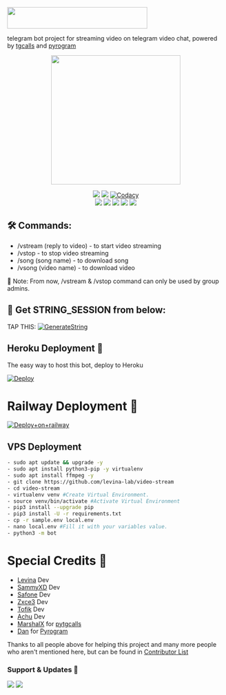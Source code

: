 <img src="https://img.shields.io/badge/🅢︎🅔︎🅜︎🅟︎🅐︎🅚︎%20🅜︎🅞︎🅥︎🅘︎🅔︎-black?style=flat&logo=Heroku" width="325" height="50.100" />



telegram bot project for streaming video on telegram video chat, powered by [tgcalls](https://github.com/MarshalX/tgcalls) and [pyrogram](https://github.com/pyrogram/pyrogram)

<p align="center"><a href="https://t.me/veezvidstreambot"><img src="https://telegra.ph/file/5e183c7f319f42d68834d.png" width="300"></a></p>
<p align="center">
    <a href="https://www.python.org/" alt="made-with-python"> <img src="https://img.shields.io/badge/Made%20with-Python-black.svg?style=flat-square&logo=python&logoColor=blue&color=red" /></a>
    <a href="https://github.com/levina-lab/video-stream/graphs/commit-activity" alt="Maintenance"> <img src="https://img.shields.io/badge/Maintained%3F-yes-red.svg?style=flat-square" /></a>
    <a href="https://app.codacy.com/gh/levina-lab/video-stream/dashboard"> <img src="https://img.shields.io/codacy/grade/a723cb464d5a4d25be3152b5d71de82d?color=red&logo=codacy&style=flat-square" alt="Codacy" /></a><br>
    <a href="https://github.com/levina-lab/video-stream"> <img src="https://img.shields.io/github/repo-size/levina-lab/video-stream?color=red&logo=github&logoColor=blue&style=flat-square" /></a>
    <a href="https://github.com/levina-lab/video-stream/commits/main"> <img src="https://img.shields.io/github/last-commit/levina-lab/video-stream?color=red&logo=github&logoColor=blue&style=flat-square" /></a>
    <a href="https://github.com/levina-lab/video-stream/issues"> <img src="https://img.shields.io/github/issues/levina-lab/video-stream?color=red&logo=github&logoColor=blue&style=flat-square" /></a>
    <a href="https://github.com/levina-lab/video-stream/network/members"> <img src="https://img.shields.io/github/forks/levina-lab/video-stream?color=red&logo=github&logoColor=blue&style=flat-square" /></a>  
    <a href="https://github.com/levina-lab/video-stream/network/members"> <img src="https://img.shields.io/github/stars/levina-lab/video-stream?color=red&logo=github&logoColor=blue&style=flat-square" /></a>  
</p>

## 🛠 Commands:
- /vstream (reply to video) - to start video streaming
- /vstop - to stop video streaming
- /song (song name) - to download song
- /vsong (video name) - to download video

📝 Note: From now, /vstream & /vstop command can only be used by group admins.

## 🧪 Get STRING_SESSION from below:

TAP THIS: [![GenerateString](https://img.shields.io/badge/repl.it-generateString-yellowgreen)](https://replit.com/@levinalab/StringSession#main.py)

## Heroku Deployment 💜
The easy way to host this bot, deploy to Heroku

[![Deploy](https://www.herokucdn.com/deploy/button.svg)](https://heroku.com/deploy?template=https://github.com/mimiksusuprojects/SEMPAK-MOVIE)

# Railway Deployment 🚄
[![Deploy+on+railway](https://railway.app/button.svg)](https://railway.app/new/template?template=https://github.com/levina-lab/video-stream&envs=API_ID,API_HASH,BOT_TOKEN,BOT_USERNAME,ASSISTANT_NAME,SESSION_NAME,SUDO_USERS,DURATION_LIMIT)

## VPS Deployment
```sh
- sudo apt update && upgrade -y
- sudo apt install python3-pip -y virtualenv
- sudo apt install ffmpeg -y
- git clone https://github.com/levina-lab/video-stream
- cd video-stream
- virtualenv venv #Create Virtual Environment.
- source venv/bin/activate #Activate Virtual Environment
- pip3 install --upgrade pip
- pip3 install -U -r requirements.txt
- cp -r sample.env local.env
- nano local.env #Fill it with your variables value.
- python3 -m bot
```


# Special Credits 💖

- [Levina](https://github.com/levina-lab) Dev
- [SammyXD](https://github.com/Sammy-XD) Dev
- [Safone](https://github.com/AsmSafone) Dev
- [Zxce3](https://github.com/Zxce3) Dev
- [Tofik](https://github.com/tofikdn) Dev
- [Achu](https://github.com/Achu2234) Dev
- [MarshalX](https://github.com/MarshalX) for [pytgcalls](https://github.com/MarshalX)
- [Dan](https://github.com/delivrance) for [Pyrogram](https://github.com/pyrogram)

Thanks to all people above for helping this project and many more people who aren't mentioned here, but can be found in [Contributor List](https://github.com/levina-lab/video-stream/graphs/contributors)

### Support & Updates 🎑
<a href="https://t.me/ms_aliansi"><img src="https://img.shields.io/badge/Join-Group%20Support-blue.svg?style=for-the-badge&logo=Telegram"></a> <a href="https://t.me/msstory_ch"><img src="https://img.shields.io/badge/Join-Updates%20Channel-blue.svg?style=for-the-badge&logo=Telegram"></a>
